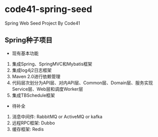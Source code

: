 # code41-spring-seed
Spring Web Seed Project By Code41

## Spring种子项目

- 现有基本功能
1. 集成Spring、SpringMVC和Mybatis框架
2. 集成log4j2日志框架
3. Maven 2.0进行依赖管理
4. 代码层次划分为API层、对内API层、Common层、Domain层、服务实现Service层、Web层和调度Worker层
5. 集成TBSchedule框架

- 待补全
1. 消息中间件: RabbitMQ or ActiveMQ or kafka
2. 远程RPC框架: Dubbo
3. 缓存框架: Redis
